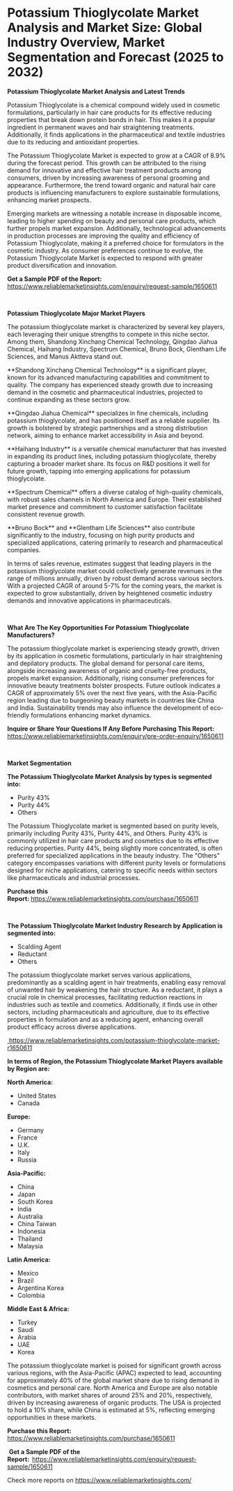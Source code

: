 <p><h1>Potassium Thioglycolate Market Analysis and Market Size: Global Industry Overview, Market Segmentation and Forecast (2025 to 2032)</h1></p><p><strong>Potassium Thioglycolate Market Analysis and Latest Trends</strong></p>
<p><p>Potassium Thioglycolate is a chemical compound widely used in cosmetic formulations, particularly in hair care products for its effective reducing properties that break down protein bonds in hair. This makes it a popular ingredient in permanent waves and hair straightening treatments. Additionally, it finds applications in the pharmaceutical and textile industries due to its reducing and antioxidant properties.</p><p>The Potassium Thioglycolate Market is expected to grow at a CAGR of 8.9% during the forecast period. This growth can be attributed to the rising demand for innovative and effective hair treatment products among consumers, driven by increasing awareness of personal grooming and appearance. Furthermore, the trend toward organic and natural hair care products is influencing manufacturers to explore sustainable formulations, enhancing market prospects. </p><p>Emerging markets are witnessing a notable increase in disposable income, leading to higher spending on beauty and personal care products, which further propels market expansion. Additionally, technological advancements in production processes are improving the quality and efficiency of Potassium Thioglycolate, making it a preferred choice for formulators in the cosmetic industry. As consumer preferences continue to evolve, the Potassium Thioglycolate Market is expected to respond with greater product diversification and innovation.</p></p>
<p><strong>Get a Sample PDF of the Report:&nbsp;</strong> <a href="https://www.reliablemarketinsights.com/enquiry/request-sample/1650611?utm_campaign=3167&utm_medium=2&utm_source=Github&utm_content=ia&utm_term=31032025&utm_id=potassium-thioglycolate">https://www.reliablemarketinsights.com/enquiry/request-sample/1650611</a></p>
<p>&nbsp;</p>
<p><strong>Potassium Thioglycolate Major Market Players</strong></p>
<p><p>The potassium thioglycolate market is characterized by several key players, each leveraging their unique strengths to compete in this niche sector. Among them, Shandong Xinchang Chemical Technology, Qingdao Jiahua Chemical, Haihang Industry, Spectrum Chemical, Bruno Bock, Glentham Life Sciences, and Manus Aktteva stand out.</p><p>**Shandong Xinchang Chemical Technology** is a significant player, known for its advanced manufacturing capabilities and commitment to quality. The company has experienced steady growth due to increasing demand in the cosmetic and pharmaceutical industries, projected to continue expanding as these sectors grow.</p><p>**Qingdao Jiahua Chemical** specializes in fine chemicals, including potassium thioglycolate, and has positioned itself as a reliable supplier. Its growth is bolstered by strategic partnerships and a strong distribution network, aiming to enhance market accessibility in Asia and beyond.</p><p>**Haihang Industry** is a versatile chemical manufacturer that has invested in expanding its product lines, including potassium thioglycolate, thereby capturing a broader market share. Its focus on R&D positions it well for future growth, tapping into emerging applications for potassium thioglycolate.</p><p>**Spectrum Chemical** offers a diverse catalog of high-quality chemicals, with robust sales channels in North America and Europe. Their established market presence and commitment to customer satisfaction facilitate consistent revenue growth.</p><p>**Bruno Bock** and **Glentham Life Sciences** also contribute significantly to the industry, focusing on high purity products and specialized applications, catering primarily to research and pharmaceutical companies.</p><p>In terms of sales revenue, estimates suggest that leading players in the potassium thioglycolate market could collectively generate revenues in the range of millions annually, driven by robust demand across various sectors. With a projected CAGR of around 5-7% for the coming years, the market is expected to grow substantially, driven by heightened cosmetic industry demands and innovative applications in pharmaceuticals.</p></p>
<p>&nbsp;</p>
<p><strong>What Are The Key Opportunities For Potassium Thioglycolate Manufacturers?</strong></p>
<p><p>The potassium thioglycolate market is experiencing steady growth, driven by its application in cosmetic formulations, particularly in hair straightening and depilatory products. The global demand for personal care items, alongside increasing awareness of organic and cruelty-free products, propels market expansion. Additionally, rising consumer preferences for innovative beauty treatments bolster prospects. Future outlook indicates a CAGR of approximately 5% over the next five years, with the Asia-Pacific region leading due to burgeoning beauty markets in countries like China and India. Sustainability trends may also influence the development of eco-friendly formulations enhancing market dynamics.</p></p>
<p><strong>Inquire or Share Your Questions If Any Before Purchasing This Report:</strong> <a href="https://www.reliablemarketinsights.com/enquiry/pre-order-enquiry/1650611?utm_campaign=3167&utm_medium=2&utm_source=Github&utm_content=ia&utm_term=31032025&utm_id=potassium-thioglycolate">https://www.reliablemarketinsights.com/enquiry/pre-order-enquiry/1650611</a></p>
<p>&nbsp;</p>
<p><strong>Market Segmentation</strong></p>
<p><strong>The Potassium Thioglycolate Market Analysis by types is segmented into:</strong></p>
<p><ul><li>Purity 43%</li><li>Purity 44%</li><li>Others</li></ul></p>
<p><p>The Potassium Thioglycolate market is segmented based on purity levels, primarily including Purity 43%, Purity 44%, and Others. Purity 43% is commonly utilized in hair care products and cosmetics due to its effective reducing properties. Purity 44%, being slightly more concentrated, is often preferred for specialized applications in the beauty industry. The "Others" category encompasses variations with different purity levels or formulations designed for niche applications, catering to specific needs within sectors like pharmaceuticals and industrial processes.</p></p>
<p><strong>Purchase this Report:&nbsp;</strong><a href="https://www.reliablemarketinsights.com/purchase/1650611?utm_campaign=3167&utm_medium=2&utm_source=Github&utm_content=ia&utm_term=31032025&utm_id=potassium-thioglycolate">https://www.reliablemarketinsights.com/purchase/1650611</a></p>
<p>&nbsp;</p>
<p><strong>The Potassium Thioglycolate Market Industry Research by Application is segmented into:</strong></p>
<p><ul><li>Scalding Agent</li><li>Reductant</li><li>Others</li></ul></p>
<p><p>The potassium thioglycolate market serves various applications, predominantly as a scalding agent in hair treatments, enabling easy removal of unwanted hair by weakening the hair structure. As a reductant, it plays a crucial role in chemical processes, facilitating reduction reactions in industries such as textile and cosmetics. Additionally, it finds use in other sectors, including pharmaceuticals and agriculture, due to its effective properties in formulation and as a reducing agent, enhancing overall product efficacy across diverse applications.</p></p>
<p><a href="https://www.reliablemarketinsights.com/potassium-thioglycolate-market-r1650611?utm_campaign=3167&utm_medium=2&utm_source=Github&utm_content=ia&utm_term=31032025&utm_id=potassium-thioglycolate">&nbsp;https://www.reliablemarketinsights.com/potassium-thioglycolate-market-r1650611</a></p>
<p><strong>In terms of Region, the Potassium Thioglycolate Market Players available by Region are:</strong></p>
<p>
    <p> <strong> North America: </strong>
        <ul>
            <li>United States</li>
            <li>Canada</li>
        </ul>
        </p> 
    <p> <strong> Europe: </strong>
        <ul>
            <li>Germany</li>
            <li>France</li>
            <li>U.K.</li>
            <li>Italy</li>
            <li>Russia</li>
        </ul>
        </p> 
    <p> <strong> Asia-Pacific: </strong>
        <ul>
            <li>China</li>
            <li>Japan</li>
            <li>South Korea</li>
            <li>India</li>
            <li>Australia</li>
            <li>China Taiwan</li>
            <li>Indonesia</li>
            <li>Thailand</li>
            <li>Malaysia</li>
        </ul>
        </p> 
    <p> <strong> Latin America: </strong>
        <ul>
            <li>Mexico</li>
            <li>Brazil</li>
            <li>Argentina Korea</li>
            <li>Colombia</li>
        </ul>
        </p> 
    <p> <strong> Middle East & Africa: </strong>
        <ul>
            <li>Turkey</li>
            <li>Saudi</li>
            <li>Arabia</li>
            <li>UAE</li>
            <li>Korea</li>
        </ul>
    </p>
    </p>
<p><p>The potassium thioglycolate market is poised for significant growth across various regions, with the Asia-Pacific (APAC) expected to lead, accounting for approximately 40% of the global market share due to rising demand in cosmetics and personal care. North America and Europe are also notable contributors, with market shares of around 25% and 20%, respectively, driven by increasing awareness of organic products. The USA is projected to hold a 10% share, while China is estimated at 5%, reflecting emerging opportunities in these markets.</p></p>
<p><strong>Purchase this Report: </strong><a href="https://www.reliablemarketinsights.com/purchase/1650611?utm_campaign=3167&utm_medium=2&utm_source=Github&utm_content=ia&utm_term=31032025&utm_id=potassium-thioglycolate">https://www.reliablemarketinsights.com/purchase/1650611</a></p>
<p>&nbsp;<strong>Get a Sample PDF of the Report:&nbsp;&nbsp;</strong><a href="https://www.reliablemarketinsights.com/enquiry/request-sample/1650611?utm_campaign=3167&utm_medium=2&utm_source=Github&utm_content=ia&utm_term=31032025&utm_id=potassium-thioglycolate">https://www.reliablemarketinsights.com/enquiry/request-sample/1650611</a></p>
<p><strong></strong></p>
<p>Check more reports on <a href="https://www.reliablemarketinsights.com/?utm_campaign=3167&utm_medium=2&utm_source=Github&utm_content=ia&utm_term=31032025&utm_id=potassium-thioglycolate">https://www.reliablemarketinsights.com/</a></p>